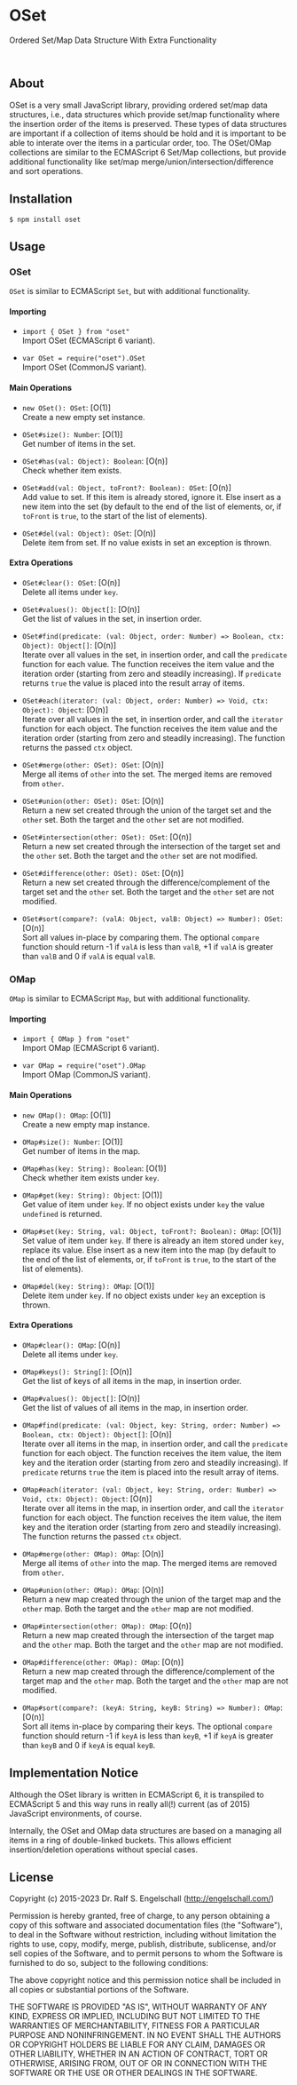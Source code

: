 
OSet
====

Ordered Set/Map Data Structure With Extra Functionality

<p/>
<img src="https://nodei.co/npm/oset.png?downloads=true&stars=true" alt=""/>

<p/>
<img src="https://david-dm.org/rse/oset.png" alt=""/>

About
-----

OSet is a very small JavaScript library, providing ordered set/map data
structures, i.e., data structures which provide set/map functionality
where the insertion order of the items is preserved. These types of data
structures are important if a collection of items should be hold and
it is important to be able to interate over the items in a particular
order, too. The OSet/OMap collections are similar to the ECMAScript 6
Set/Map collections, but provide additional functionality like set/map
merge/union/intersection/difference and sort operations.

Installation
------------

```shell
$ npm install oset
```

Usage
-----

### OSet

`OSet` is similar to ECMAScript `Set`, but with additional functionality.

#### Importing

- `import { OSet } from "oset"`<br/>
   Import OSet (ECMAScript 6 variant).

- `var OSet = require("oset").OSet`<br/>
   Import OSet (CommonJS variant).

#### Main Operations

- `new OSet(): OSet`: [O(1)]<br/>
  Create a new empty set instance.

- `OSet#size(): Number`: [O(1)]<br/>
  Get number of items in the set.

- `OSet#has(val: Object): Boolean`: [O(n)]<br/>
  Check whether item exists.

- `OSet#add(val: Object, toFront?: Boolean): OSet`: [O(n)]<br/>
  Add value to set. If this item is already stored, ignore it.  Else
  insert as a new item into the set (by default to the end of the
  list of elements,
   or, if `toFront` is `true`, to the start of the list of elements).

- `OSet#del(val: Object): OSet`: [O(n)]<br/>
  Delete item from set.
  If no value exists in set an exception is thrown.

#### Extra Operations

- `OSet#clear(): OSet`: [O(n)]<br/>
  Delete all items under `key`.

- `OSet#values(): Object[]`: [O(n)]<br/>
  Get the list of values in the set, in insertion order.

- `OSet#find(predicate: (val: Object, order: Number) => Boolean, ctx: Object): Object[]`: [O(n)]<br/>
  Iterate over all values in the set, in insertion order, and call
  the `predicate` function for each value. The function receives the
  item value and the iteration order (starting from
  zero and steadily increasing). If `predicate` returns `true`
  the value is placed into the result array of items.

- `OSet#each(iterator: (val: Object, order: Number) => Void, ctx: Object): Object`: [O(n)]<br/>
  Iterate over all values in the set, in insertion order, and call
  the `iterator` function for each object. The function receives the
  item value and the iteration order (starting from
  zero and steadily increasing). The function returns the passed `ctx` object.

- `OSet#merge(other: OSet): OSet`: [O(n)]<br/>
  Merge all items of `other` into the set.
  The merged items are removed from `other`.

- `OSet#union(other: OSet): OSet`: [O(n)]<br/>
  Return a new set created through the union of the target set and the
  `other` set. Both the target and the `other` set are not modified.

- `OSet#intersection(other: OSet): OSet`: [O(n)]<br/>
  Return a new set created through the intersection of the target set and the
  `other` set. Both the target and the `other` set are not modified.

- `OSet#difference(other: OSet): OSet`: [O(n)]<br/>
  Return a new set created through the difference/complement of the target set and the
  `other` set. Both the target and the `other` set are not modified.

- `OSet#sort(compare?: (valA: Object, valB: Object) => Number): OSet`: [O(n)]<br/>
  Sort all values in-place by comparing them. The optional `compare` function
  should return -1 if `valA` is less than `valB`, +1 if `valA` is greater than `valB`
  and 0 if `valA` is equal `valB`.

### OMap

`OMap` is similar to ECMAScript `Map`, but with additional functionality.

#### Importing

- `import { OMap } from "oset"`<br/>
   Import OMap (ECMAScript 6 variant).

- `var OMap = require("oset").OMap`<br/>
   Import OMap (CommonJS variant).

#### Main Operations

- `new OMap(): OMap`: [O(1)]<br/>
  Create a new empty map instance.

- `OMap#size(): Number`: [O(1)]<br/>
  Get number of items in the map.

- `OMap#has(key: String): Boolean`: [O(1)]<br/>
  Check whether item exists under `key`.

- `OMap#get(key: String): Object`: [O(1)]<br/>
  Get value of item under `key`.
  If no object exists under `key` the value `undefined` is returned.

- `OMap#set(key: String, val: Object, toFront?: Boolean): OMap`: [O(1)]<br/>
  Set value of item under `key`. If there is already an item stored
  under `key`, replace its value. Else insert as a new item into the map
  (by default to the end of the list of elements,
  or, if `toFront` is `true`, to the start of the list of elements).

- `OMap#del(key: String): OMap`: [O(1)]<br/>
  Delete item under `key`.
  If no object exists under `key` an exception is thrown.

#### Extra Operations

- `OMap#clear(): OMap`: [O(n)]<br/>
  Delete all items under `key`.

- `OMap#keys(): String[]`: [O(n)]<br/>
  Get the list of keys of all items in the map, in insertion order.

- `OMap#values(): Object[]`: [O(n)]<br/>
  Get the list of values of all items in the map, in insertion order.

- `OMap#find(predicate: (val: Object, key: String, order: Number) => Boolean, ctx: Object): Object[]`: [O(n)]<br/>
  Iterate over all items in the map, in insertion order, and call
  the `predicate` function for each object. The function receives the
  item value, the item key and the iteration order (starting from
  zero and steadily increasing). If `predicate` returns `true`
  the item is placed into the result array of items.

- `OMap#each(iterator: (val: Object, key: String, order: Number) => Void, ctx: Object): Object`: [O(n)]<br/>
  Iterate over all items in the map, in insertion order, and call
  the `iterator` function for each object. The function receives the
  item value, the item key and the iteration order (starting from
  zero and steadily increasing). The function returns the passed `ctx` object.

- `OMap#merge(other: OMap): OMap`: [O(n)]<br/>
  Merge all items of `other` into the map.
  The merged items are removed from `other`.

- `OMap#union(other: OMap): OMap`: [O(n)]<br/>
  Return a new map created through the union of the target map and the
  `other` map. Both the target and the `other` map are not modified.

- `OMap#intersection(other: OMap): OMap`: [O(n)]<br/>
  Return a new map created through the intersection of the target map and the
  `other` map. Both the target and the `other` map are not modified.

- `OMap#difference(other: OMap): OMap`: [O(n)]<br/>
  Return a new map created through the difference/complement of the target map and the
  `other` map. Both the target and the `other` map are not modified.

- `OMap#sort(compare?: (keyA: String, keyB: String) => Number): OMap`: [O(n)]<br/>
  Sort all items in-place by comparing their keys. The optional `compare` function
  should return -1 if `keyA` is less than `keyB`, +1 if `keyA` is greater than `keyB`
  and 0 if `keyA` is equal `keyB`.

Implementation Notice
---------------------

Although the OSet library is written in ECMAScript 6, it is transpiled
to ECMAScript 5 and this way runs in really all(!) current (as of 2015)
JavaScript environments, of course.

Internally, the OSet and OMap data structures are based on a managing
all items in a ring of double-linked buckets. This allows efficient
insertion/deletion operations without special cases.

License
-------

Copyright (c) 2015-2023 Dr. Ralf S. Engelschall (http://engelschall.com/)

Permission is hereby granted, free of charge, to any person obtaining
a copy of this software and associated documentation files (the
"Software"), to deal in the Software without restriction, including
without limitation the rights to use, copy, modify, merge, publish,
distribute, sublicense, and/or sell copies of the Software, and to
permit persons to whom the Software is furnished to do so, subject to
the following conditions:

The above copyright notice and this permission notice shall be included
in all copies or substantial portions of the Software.

THE SOFTWARE IS PROVIDED "AS IS", WITHOUT WARRANTY OF ANY KIND,
EXPRESS OR IMPLIED, INCLUDING BUT NOT LIMITED TO THE WARRANTIES OF
MERCHANTABILITY, FITNESS FOR A PARTICULAR PURPOSE AND NONINFRINGEMENT.
IN NO EVENT SHALL THE AUTHORS OR COPYRIGHT HOLDERS BE LIABLE FOR ANY
CLAIM, DAMAGES OR OTHER LIABILITY, WHETHER IN AN ACTION OF CONTRACT,
TORT OR OTHERWISE, ARISING FROM, OUT OF OR IN CONNECTION WITH THE
SOFTWARE OR THE USE OR OTHER DEALINGS IN THE SOFTWARE.

